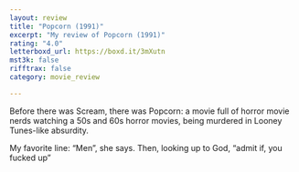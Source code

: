 ```yaml
---
layout: review
title: "Popcorn (1991)"
excerpt: "My review of Popcorn (1991)"
rating: "4.0"
letterboxd_url: https://boxd.it/3mXutn
mst3k: false
rifftrax: false
category: movie_review

---
```


Before there was Scream, there was Popcorn: a movie full of horror movie nerds watching a 50s and 60s horror movies, being murdered in Looney Tunes-like absurdity. 

My favorite line: “Men”, she says. Then, looking up to God, “admit if, you fucked up”